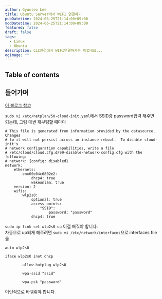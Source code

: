 ```yaml
---
author: Gyunseo Lee
title: Ubuntu Server에서 WIFI 연결하기
pubDatetime: 2024-06-25T21:14:00+09:00
modDatetime: 2024-06-25T21:14:00+09:00
featured: false
draft: false
tags:
  - Linux
  - Ubuntu
description: CLI환경에서 WIFI연결하기는 어렵네요...
ogImage: ""
---
```


## Table of contents

## 들어가며

[이 블로그 참고](https://changun516.tistory.com/120)

`sudo vi /etc/netplan/50-cloud-init.yaml`에서 SSID랑 password입력
해주면 되는데, 그럼 매번 재부팅할 때마다

```
# This file is generated from information provided by the datasource.  Changes
# to it will not persist across an instance reboot.  To disable cloud-init's
# network configuration capabilities, write a file
# /etc/cloud/cloud.cfg.d/99-disable-network-config.cfg with the following:
# network: {config: disabled}
network:
    ethernets:
        enx00e04c6802e2:
            dhcp4: true
            wakeonlan: true
    version: 2
    wifis:
        wlp2s0:
            optional: true
            access-points:
                "SSID":
                    password: "password"
            dhcp4: true
```

`sudo ip link set wlp2s0 up` 이걸 해줘야 합니다.  
자동으로 up되게 해주려면
`sudo vi /etc/network/interfaces`으로 interfaces file을

```
auto wlp2s0

iface wlp2s0 inet dhcp

        allow-hotplug wlp2s0

        wpa-ssid "ssid"

        wpa-psk "password"
```

이런식으로 바꿔줘야 합니다.
